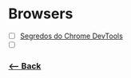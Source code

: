 # Browsers

- [ ] [Segredos do Chrome DevTools](https://www.youtube.com/playlist?list=PLiGzvgwA5Gmgnq5vPjJxW52hDiX3ndL53)
- [ ] []()

### [<-- Back](https://github.com/simoneas02/crazy-learning/)